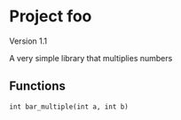 # Project foo

Version 1.1

A very simple library that multiplies numbers

## Functions

```
int bar_multiple(int a, int b)
```
